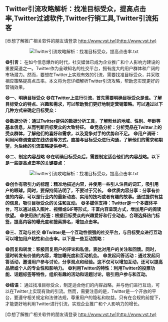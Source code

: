 ## **Twitter引流攻略解析：找准目标受众，提高点击率,Twitter过滤软件,Twitter行销工具,Twitter引流拓客**

[😍想了解推广相关软件的朋友请登录 http://www.vst.tw](http://www.vst.tw)

 <center><img src="https://vst.tw/MP4/tuiguang/png/7.png" alt="Twitter引流攻略解析：找准目标受众，提高点击率.txt"></center>

**😄引言：**
在如今信息爆炸的时代，社交媒体已成为企业推广和个人影响力建设的重要渠道之一。Twitter作为全球知名的社交平台，拥有庞大的用户群体和广阔的市场潜力。然而，要想在Twitter上实现有效的引流，需要找准目标受众，并采取相应策略提高点击率。本文将为您详细解析Twitter引流攻略，帮助您实现更好的营销效果。

**😄一、明确目标受众**
**😄在Twitter上进行引流，首先需要明确目标受众是谁。了解目标受众的特点、兴趣和需求，可以帮助我们更好地制定营销策略。可以通过以下几种方式来确定目标受众：**

**😄数据分析：通过Twitter提供的数据分析工具，了解粉丝的地域、性别、年龄等基本信息，从而判断目标受众的大致特征。**
**😄竞品分析：分析竞品在Twitter上的受众群体，了解他们的喜好和需求，以及竞争对手的优势和不足。**
**😄用户调研：利用问卷调查或在线访谈等方式，直接与目标受众进行沟通，了解他们的需求和期望，为后续的引流策略提供参考。**

**😄二、制定内容战略**
**😄在明确目标受众后，需要制定适合他们的内容战略。以下是一些提高点击率的关键要点：**

 <center><img src="https://vst.tw/MP4/tuiguang/png/1.png" alt="Twitter引流攻略解析：找准目标受众，提高点击率.txt"></center>

**😄创作有吸引力的标题：精准地描述内容，并使用一些引人注目的词汇，吸引用户的眼球。同时，要保持简洁明了，不要过于冗长。**
**😄优质内容分享：分享有价值的内容，可以是行业内的最新动态、实用的技巧或者有趣的故事。通过提供有益的信息，吸引目标受众的关注和互动。**
**😄多媒体支持：Twitter是一个多媒体平台，可以通过插入图片、视频或GIF等形式，丰富内容呈现方式，增加用户的阅读欲望。**
**😄使用热门标签：根据目标受众的兴趣爱好和行业动态，合理选择热门标签，提高内容的曝光度和搜索排名，增加点击率。**

**😄三、互动与社交**
**😄Twitter是一个互动性很强的社交平台，与目标受众进行互动可以增加用户粘性和点击率。以下是一些互动策略：**

**😄回复和转发：积极回复用户的评论和私信，表达对用户的关注和回馈。同时，适时转发有价值的内容，增加曝光度和互动机会。**
**😄发起问答活动：通过发起问答活动，邀请用户参与讨论，分享观点和经验。这不仅可以增加互动，还可以提高品牌或个人的专业性和影响力。**
**😄利用Twitter的特性：利用Twitter的投票功能、话题标签等特性，组织有趣的活动和话题讨论，吸引用户参与和互动。**

**😄结语：**
通过找准目标受众，制定适合他们的内容战略，并与他们进行互动，可以在Twitter上实现有效的引流。然而，需要注意的是，Twitter是一个开放的平台，要遵守相关规定和法律法规，尊重用户的隐私和权益。只有在合规的前提下，才能更好地利用Twitter进行引流，实现企业推广和个人影响力的增长。

[😍想了解推广相关软件的朋友请登录 http://www.vst.tw](http://www.vst.tw)



